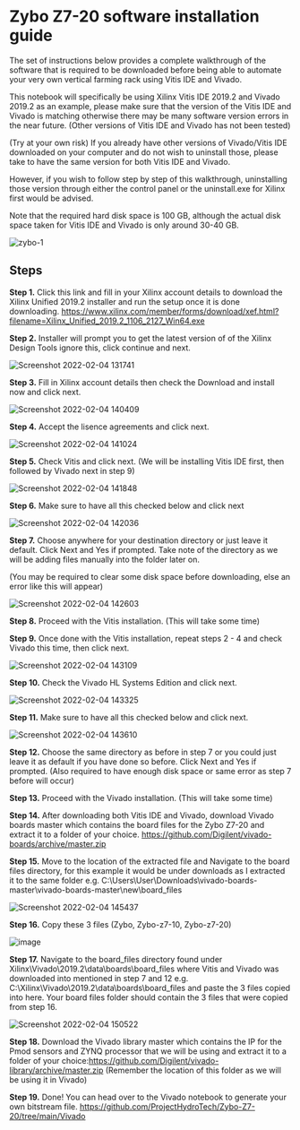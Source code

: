 # Zybo Z7-20 software installation guide
The set of instructions below provides a complete walkthrough of the software that is required to be downloaded before being able to automate your very own vertical farming rack using Vitis IDE and Vivado.

This notebook will specifically be using Xilinx Vitis IDE 2019.2 and Vivado 2019.2 as an example, please make sure that the version of the Vitis IDE and Vivado is matching otherwise there may be many software version errors in the near future. (Other versions of Vitis IDE and Vivado has not been tested) 

(Try at your own risk) If you already have other versions of Vivado/Vitis IDE downloaded on your computer and do not wish to uninstall those, please take to have the same version for both Vitis IDE and Vivado.

However, if you wish to follow step by step of this walkthrough, uninstalling those version through either the control panel or the uninstall.exe for Xilinx first would be advised.

Note that the required hard disk space is 100 GB, although the actual disk space taken for Vitis IDE and Vivado is only around 30-40 GB.

![zybo-1](https://user-images.githubusercontent.com/92703672/152474145-e952bbc7-79f2-438c-bbbd-bf88e2810784.png)

## Steps
<b>Step 1.</b> Click this link and fill in your Xilinx account details to download the Xilinx Unified 2019.2 installer and run the setup once it is done downloading.   https://www.xilinx.com/member/forms/download/xef.html?filename=Xilinx_Unified_2019.2_1106_2127_Win64.exe

<b>Step 2.</b> Installer will prompt you to get the latest version of of the Xilinx Design Tools ignore this, click continue and next.

![Screenshot 2022-02-04 131741](https://user-images.githubusercontent.com/92703672/152480266-c5e59b91-bcba-4f24-aa1b-35e931e4857d.png)

<b>Step 3.</b> Fill in Xilinx account details then check the Download and install now and click next.

![Screenshot 2022-02-04 140409](https://user-images.githubusercontent.com/92703672/152480649-0b276c4c-669e-4cd2-9d64-6ee474175e18.png)

<b>Step 4.</b> Accept the lisence agreements and click next.

![Screenshot 2022-02-04 141024](https://user-images.githubusercontent.com/92703672/152481302-65cc8277-d695-4d6f-ad26-5dced022cea7.png)

<b>Step 5.</b> Check Vitis and click next. (We will be installing Vitis IDE first, then followed by Vivado next in step 9)

![Screenshot 2022-02-04 141848](https://user-images.githubusercontent.com/92703672/152481873-3ae9a89b-8878-4e3a-9a8b-60a7c07ad32d.png)

<b>Step 6.</b> Make sure to have all this checked below and click next

![Screenshot 2022-02-04 142036](https://user-images.githubusercontent.com/92703672/152482019-3b0b2514-890b-4ff1-9a8a-84d33c6da089.png)

<b>Step 7.</b> Choose anywhere for your destination directory or just leave it default. Click Next and Yes if prompted. Take note of the directory as we will be adding files manually into the folder later on. 

(You may be required to clear some disk space before downloading, else an error like this will appear)

![Screenshot 2022-02-04 142603](https://user-images.githubusercontent.com/92703672/152482696-ec67d068-d9ff-41af-92d4-39ec72b0b165.png)

<b>Step 8.</b> Proceed with the Vitis installation. (This will take some time)

<b>Step 9.</b> Once done with the Vitis installation, repeat steps 2 - 4 and check Vivado this time, then click next.

![Screenshot 2022-02-04 143109](https://user-images.githubusercontent.com/92703672/152483098-9ae61468-cd1f-4ac8-9920-d3ae9427055d.png)

<b>Step 10.</b> Check the Vivado HL Systems Edition and click next.

![Screenshot 2022-02-04 143325](https://user-images.githubusercontent.com/92703672/152483271-27ea90c3-dde5-4223-88e6-4370677b1bb5.png)

<b>Step 11.</b> Make sure to have all this checked below and click next.

![Screenshot 2022-02-04 143610](https://user-images.githubusercontent.com/92703672/152483588-159f9e3a-73f4-4e40-92a9-e6d5b05907b7.png)

<b>Step 12.</b> Choose the same directory as before in step 7 or you could just leave it as default if you have done so before. Click Next and Yes if prompted. (Also required to have enough disk space or same error as step 7 before will occur)

<b>Step 13.</b> Proceed with the Vivado installation. (This will take some time)

<b>Step 14.</b> After downloading both Vitis IDE and Vivado, download Vivado boards master which contains the board files for the Zybo Z7-20 and extract it to a folder of your choice. https://github.com/Digilent/vivado-boards/archive/master.zip

<b>Step 15.</b> Move to the location of the extracted file and Navigate to the board files directory, for this example it would be under downloads as I extracted it to the same folder e.g. C:\Users\User\Downloads\vivado-boards-master\vivado-boards-master\new\board_files 

![Screenshot 2022-02-04 145437](https://user-images.githubusercontent.com/92703672/152485535-93a7b29c-57c3-4c95-9aad-576ed26d8e4b.png)

<b>Step 16.</b> Copy these 3 files (Zybo, Zybo-z7-10, Zybo-z7-20)

![image](https://user-images.githubusercontent.com/92703672/152485934-1f08077b-5eda-4885-95a2-c29564797c00.png)

<b>Step 17.</b> Navigate to the board_files directory found under Xilinx\Vivado\2019.2\data\boards\board_files where Vitis and Vivado was downloaded into mentioned in step 7 and 12 e.g. C:\Xilinx\Vivado\2019.2\data\boards\board_files and paste the 3 files copied into here. Your board files folder should contain the 3 files that were copied from step 16.

![Screenshot 2022-02-04 150522](https://user-images.githubusercontent.com/92703672/152486728-fe129f4b-aa69-4276-87a7-dfe5400689bd.png)

<b>Step 18.</b> Download the Vivado library master which contains the IP for the Pmod sensors and ZYNQ processor that we will be using and extract it to a folder of your choice:https://github.com/Digilent/vivado-library/archive/master.zip (Remember the location of this folder as we will be using it in Vivado)

<b>Step 19.</b> Done! You can head over to the Vivado notebook to generate your own bitstream file. https://github.com/ProjectHydroTech/Zybo-Z7-20/tree/main/Vivado
